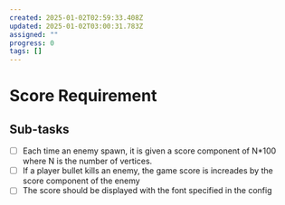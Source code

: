 ```yaml
---
created: 2025-01-02T02:59:33.408Z
updated: 2025-01-02T03:00:31.783Z
assigned: ""
progress: 0
tags: []
---
```


# Score Requirement

## Sub-tasks

- [ ] Each time an enemy spawn, it is given a score component of N*100 where N is the number of vertices.
- [ ] If a player bullet kills an enemy, the game score is increades by the score component of the enemy
- [ ] The score should be displayed with the font specified in the config
